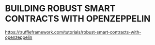 # BUILDING ROBUST SMART CONTRACTS WITH OPENZEPPELIN
https://truffleframework.com/tutorials/robust-smart-contracts-with-openzeppelin

